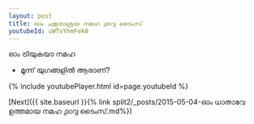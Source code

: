 ```yaml
---
layout: post
title: ഓം ചതുരാശ്രയ നമഹ ൧൦൮ ടൈംസ്
youtubeId: uWTvYhmFek0
---
```

 
 
 ഓം ട്രിയുകയാ നമഹ 
 
 -  മൂന്ന് യുഗങ്ങളിൽ ആരാണ്? 
 
  
 
  
 
 
 
 
 
 


{% include youtubePlayer.html id=page.youtubeId %}
 
[Next]({{ site.baseurl }}{% link  split2/_posts/2015-05-04-ഓം ധാതാവേ ഉത്തമായ നമഹ ൧൦൮ ടൈംസ്.md%})
 
